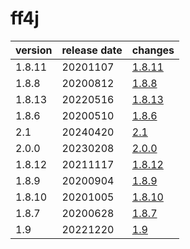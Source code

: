 # ff4j	


| version | release date | changes                        |
| ------- | ------------ | ------------------------------ |
| 1.8.11  | 20201107     | [1.8.11](./1.8.11-20201107.md) |
| 1.8.8   | 20200812     | [1.8.8](./1.8.8-20200812.md)   |
| 1.8.13  | 20220516     | [1.8.13](./1.8.13-20220516.md) |
| 1.8.6   | 20200510     | [1.8.6](./1.8.6-20200510.md)   |
| 2.1     | 20240420     | [2.1](./2.1-20240420.md)       |
| 2.0.0   | 20230208     | [2.0.0](./2.0.0-20230208.md)   |
| 1.8.12  | 20211117     | [1.8.12](./1.8.12-20211117.md) |
| 1.8.9   | 20200904     | [1.8.9](./1.8.9-20200904.md)   |
| 1.8.10  | 20201005     | [1.8.10](./1.8.10-20201005.md) |
| 1.8.7   | 20200628     | [1.8.7](./1.8.7-20200628.md)   |
| 1.9     | 20221220     | [1.9](./1.9-20221220.md)       |
